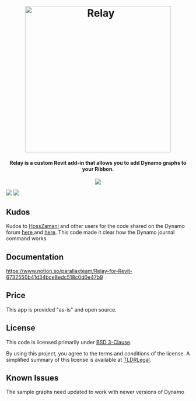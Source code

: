 <h1 align="center">
  <img src="https://github.com/ParallaxTeam/Relay/blob/master/_resources/relayLogo.png" alt="Relay" width="400">

</h1>
<h4 align="center">Relay is a custom Revit add-in that allows you to add Dynamo graphs to your Ribbon.</h4>

<p align="center">
   <img src="https://forthebadge.com/images/badges/as-seen-on-tv.svg">
</p>

<img src="https://img.shields.io/badge/License-GPLv3-blue.svg"/>
<img src="https://img.shields.io/github/v/release/johnpierson/relay"/>

## Kudos
Kudos to [HossZamani](https://github.com/HossZamani) and other users for the code shared on the Dynamo forum [here](https://forum.dynamobim.com/t/open-dynamo-in-background-while-c-add-in-executes/19535/8),and [here](https://forum.dynamobim.com/t/run-a-dyn-from-a-revit-add-in/14701). This code made it clear how the Dynamo journal command works.

## Documentation
https://www.notion.so/parallaxteam/Relay-for-Revit-6732550b41d34bce8edc518c0d0e47b9

## Price
This app is provided "as-is" and open source. 

## License
This code is licensed primarily under [BSD 3-Clause](https://github.com/johnpierson/Relay/blob/master/LICENSE).

By using this project, you agree to the terms and conditions of the license. A simplified summary of this license is available at [TLDRLegal](https://tldrlegal.com/license/gnu-lesser-general-public-license-v3-(lgpl-3)).


## Known Issues
The sample graphs need updated to work with newer versions of Dynamo
